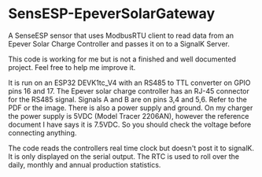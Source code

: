 # SensESP-EpeverSolarGateway
A SenseESP sensor that uses ModbusRTU client to read data from an Epever Solar Charge Controller and passes it on to a SignalK Server.

This code is working for me but is not a finished and well documented project.  Feel free to help me improve it.

It is run on an ESP32 DEVK1tc_V4 with an RS485 to TTL converter on GPIO pins 16 and 17.
The Epever solar charge controller has an RJ-45 connector for the RS485 signal.  Signals A and B are on pins 3,4 and 5,6.  Refer to the PDF or the image. There is also a power supply and ground. On my charger the power supply is 5VDC (Model Tracer 2206AN), however the reference document I have says it is 7.5VDC. So you should check the voltage before connecting anything.

The code reads the controllers real time clock but doesn't post it to signalK. It is only displayed on the serial output.  The RTC is used to roll over the daily, monthly and annual production statistics.



